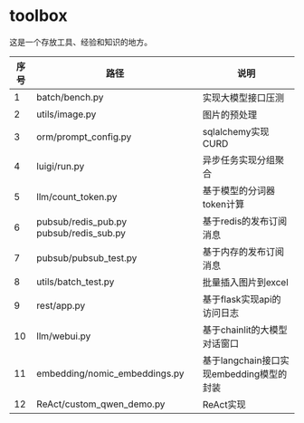 # toolbox
这是一个存放工具、经验和知识的地方。


| 序号 | 路径                                      | 说明                            |
|----|-----------------------------------------|-------------------------------|
| 1  | batch/bench.py                          | 实现大模型接口压测                     |
| 2  | utils/image.py                          | 图片的预处理                        |
| 3  | orm/prompt_config.py                    | sqlalchemy实现CURD              |
| 4  | luigi/run.py                            | 异步任务实现分组聚合                    |
| 5  | llm/count_token.py                      | 基于模型的分词器token计算               |
| 6  | pubsub/redis_pub.py pubsub/redis_sub.py | 基于redis的发布订阅消息                |
| 7  | pubsub/pubsub_test.py                   | 基于内存的发布订阅消息                   |
| 8  | utils/batch_test.py                     | 批量插入图片到excel                  |
| 9  | rest/app.py                             | 基于flask实现api的访问日志             |
| 10 | llm/webui.py                            | 基于chainlit的大模型对话窗口            |
| 11 | embedding/nomic_embeddings.py           | 基于langchain接口实现embedding模型的封装 |
| 12 | ReAct/custom_qwen_demo.py               | ReAct实现                       |
